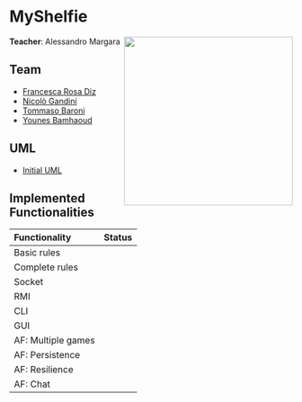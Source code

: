 # MyShelfie
<img src="https://www.craniocreations.it/storage/media/products/54/112/My_Shelfie_box_ITA-ENG.png" width=300px height=300 px align="right" />

**Teacher**: Alessandro Margara
## Team
* [Francesca Rosa Diz](https://github.com/francescarosadiz)
* [Nicolò Gandini](https://github.com/nicologandini)
* [Tommaso Baroni](https://github.com/tommasobbb)
* [Younes Bamhaoud](https://github.com/younesbam)

## UML
* [Initial UML](https://github.com/younesbam/IS23-AM16/blob/main/Deliveries/UML/Initial/UML_initial.png)

## Implemented Functionalities
| Functionality | Status |
|:-----------------------|:------------------------------------:|
| Basic rules | []() |
| Complete rules | []() |
| Socket |[]() |
| RMI |[]() |
| CLI | []() |
| GUI |[]() |
| AF: Multiple games | []()|
| AF: Persistence | []() |
| AF: Resilience | []() |
| AF: Chat | []() |